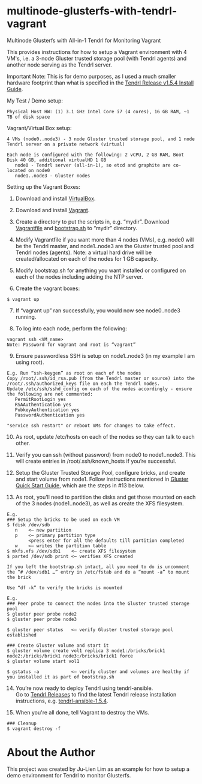 # multinode-glusterfs-with-tendrl-vagrant
Multinode Glusterfs with All-in-1 Tendrl for Monitoring Vagrant 

This provides instructions for how to setup a Vagrant environment with 4 VM's, i.e. a 3-node Gluster trusted storage pool (with Tendrl agents) and another node serving as the Tendrl server.  

Important Note: This is for demo purposes, as I used a much smaller hardware footprint than what is specified in the [Tendrl Release v1.5.4 Install Guide](https://github.com/Tendrl/documentation/wiki/Tendrl-release-v1.5.4-(install-guide)).

My Test / Demo setup:

``` Physical host
Physical Host HW: (1) 3.1 GHz Intel Core i7 (4 cores), 16 GB RAM, ~1 TB of disk space
```

Vagrant/Virtual Box setup:

``` VM setup
4 VMs (node0..node3) - 3 node Gluster trusted storage pool, and 1 node Tendrl server on a private network (virtual)
      
Each node is configured with the following: 2 vCPU, 2 GB RAM, Boot Disk 40 GB, additional virtualHD 1 GB
   node0 - Tendrl server (all-in-1), so etcd and graphite are co-located on node0
   node1..node3 - Gluster nodes
```

Setting up the Vagrant Boxes:

1. Download and install [VirtualBox](https://www.virtualbox.org/wiki/Downloads).

2. Download and install [Vagrant](http://www.vagrantup.com/downloads.html).

3. Create a directory to put the scripts in, e.g. “mydir”.  Download [Vagrantfile](https://github.com/julienlim/multinode-glusterfs-with-tendrl-vagrant/blob/master/Vagrantfile) and [bootstrap.sh](https://github.com/julienlim/multinode-glusterfs-with-tendrl-vagrant/blob/master/bootstrap.sh) to “mydir” directory.

4. Modify Vagrantfile if you want more than 4 nodes (VMs), e.g. node0 will be the Tendrl master, and node1..node3 are the Gluster trusted pool and Tendrl nodes (agents).  Note: a virtual hard drive will be created/allocated on each of the nodes for 1 GB capacity.

5. Modify bootstrap.sh for anything you want installed or configured on each of the nodes including adding the NTP server.

6. Create the vagrant boxes:
``` run on physical host
$ vagrant up
```

7. If “vagrant up” ran successfully, you would now see node0..node3 running.

8. To log into each node, perform the following:
``` run on physical host
vagrant ssh <VM_name>
Note: Password for vagrant and root is “vagrant”
```

9. Ensure passwordless SSH is setup on node1..node3 (in my example I am using root).
``` run on each VM
E.g. Run “ssh-keygen” as root on each of the nodes
Copy /root/.ssh/id_rsa.pub (from the Tendrl master or source) into the /root/.ssh/authorized_keys file on each the Tendrl nodes.
Update /etc/ssh/sshd_config on each of the nodes accordingly - ensure the following are not commented:
   PermitRootLogin yes
   RSAAuthentication yes
   PubkeyAuthentication yes
   PasswordAuthentication yes
          
"service ssh restart" or reboot VMs for changes to take effect.
```  
10. As root, update /etc/hosts on each of the nodes so they can talk to each other.

11. Verify you can ssh (without password) from node0 to node1..node3.  This will create entries in /root/.ssh/known_hosts if you’re successful.

12. Setup the Gluster Trusted Storage Pool, configure bricks, and create and start volume from node1.  Follow instructions mentioned in [Gluster Quick Start Guide](https://wiki.centos.org/SpecialInterestGroup/Storage/gluster-Quickstart), which are the steps in #13 below.

13. As root, you’ll need to partition the disks and get those mounted on each of the 3 nodes (node1..node3), as well as create the XFS filesystem.
``` run on each VM
E.g. 
### Setup the bricks to be used on each VM
$ fdisk /dev/sdb
   n 	<— new partition
   p 	<— primary partition type
        <press enter for all the defaults till partition completed
   w	<— writes the partition table
$ mkfs.xfs /dev/sdb1	<— create XFS filesystem
$ parted /dev/sdb print	<— verifies XFS created
         
If you left the bootstrap.sh intact, all you need to do is uncomment the “# /dev/sdb1 …” entry in /etc/fstab and do a “mount -a” to mount the brick
         
Use “df -k” to verify the bricks is mounted
```

``` run on each VM serving as Gluster node
E.g. 
### Peer probe to connect the nodes into the Gluster trusted storage pool
$ gluster peer probe node2
$ gluster peer probe node3
         
$ gluster peer status	<— verify Gluster trusted storage pool established
        
### Create Gluster volume and start it	
$ gluster volume create vol1 replica 3 node1:/bricks/brick1 node2:/bricks/brick1 node3:/bricks/brick1 force
$ gluster volume start vol1
         
$ gstatus -a	        <— verify cluster and volumes are healthy if you installed it as part of bootstrap.sh
```

14. You’re now ready to deploy Tendrl using tendrl-ansible.  
        Go to [Tendrl Releases](https://github.com/Tendrl/documentation/wiki/Tendrl-Releases) to find the latest Tendrl release installation instructions, e.g. [tendrl-ansible-1.5.4](/usr/share/doc/tendrl-ansible-1.5.4/README.md).

15. When you're all done, tell Vagrant to destroy the VMs.

```run on physical host
### Cleanup
$ vagrant destroy -f
```


# About the Author
This project was created by Ju-Lien Lim as an example for how to setup a demo environment for Tendrl to monitor Glusterfs.
